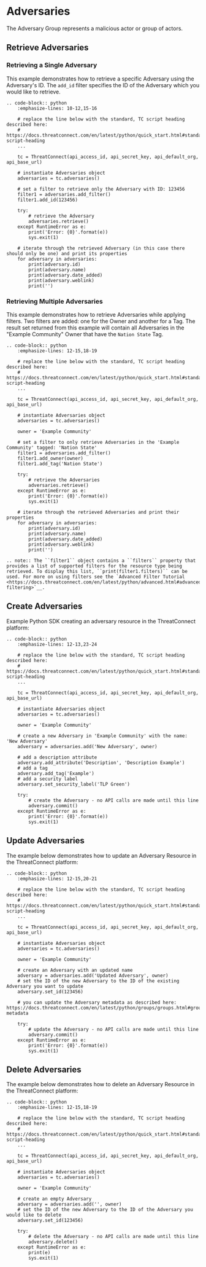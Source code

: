 # Adversaries

The Adversary Group represents a malicious actor or group of actors.

## Retrieve Adversaries

### Retrieving a Single Adversary

This example demonstrates how to retrieve a specific Adversary using the Adversary's ID. The `add_id` filter specifies the ID of the Adversary which you would like to retrieve.

```eval_rst
.. code-block:: python
    :emphasize-lines: 10-12,15-16

    # replace the line below with the standard, TC script heading described here:
    # https://docs.threatconnect.com/en/latest/python/quick_start.html#standard-script-heading
    ...

    tc = ThreatConnect(api_access_id, api_secret_key, api_default_org, api_base_url)

    # instantiate Adversaries object
    adversaries = tc.adversaries()

    # set a filter to retrieve only the Adversary with ID: 123456
    filter1 = adversaries.add_filter()
    filter1.add_id(123456)

    try:
        # retrieve the Adversary
        adversaries.retrieve()
    except RuntimeError as e:
        print('Error: {0}'.format(e))
        sys.exit(1)

    # iterate through the retrieved Adversary (in this case there should only be one) and print its properties
    for adversary in adversaries:
        print(adversary.id)
        print(adversary.name)
        print(adversary.date_added)
        print(adversary.weblink)
        print('')
```

### Retrieving Multiple Adversaries

This example demonstrates how to retrieve Adversaries while applying filters. Two filters are added: one for the Owner and another for a Tag. The result set returned from this example will contain all Adversaries in the "Example Community" Owner that have the `Nation State` Tag.

```eval_rst
.. code-block:: python
    :emphasize-lines: 12-15,18-19

    # replace the line below with the standard, TC script heading described here:
    # https://docs.threatconnect.com/en/latest/python/quick_start.html#standard-script-heading
    ...

    tc = ThreatConnect(api_access_id, api_secret_key, api_default_org, api_base_url)

    # instantiate Adversaries object
    adversaries = tc.adversaries()

    owner = 'Example Community'

    # set a filter to only retrieve Adversaries in the 'Example Community' tagged: 'Nation State'
    filter1 = adversaries.add_filter()
    filter1.add_owner(owner)
    filter1.add_tag('Nation State')

    try:
        # retrieve the Adversaries
        adversaries.retrieve()
    except RuntimeError as e:
        print('Error: {0}'.format(e))
        sys.exit(1)

    # iterate through the retrieved Adversaries and print their properties
    for adversary in adversaries:
        print(adversary.id)
        print(adversary.name)
        print(adversary.date_added)
        print(adversary.weblink)
        print('')
```

```eval_rst
.. note:: The ``filter1`` object contains a ``filters`` property that provides a list of supported filters for the resource type being retrieved. To display this list, ``print(filter1.filters)`` can be used. For more on using filters see the `Advanced Filter Tutorial <https://docs.threatconnect.com/en/latest/python/advanced.html#advanced-filtering>`__.
```

## Create Adversaries

Example Python SDK creating an adversary resource in the ThreatConnect
platform:

```eval_rst
.. code-block:: python
    :emphasize-lines: 12-13,23-24

    # replace the line below with the standard, TC script heading described here:
    # https://docs.threatconnect.com/en/latest/python/quick_start.html#standard-script-heading
    ...

    tc = ThreatConnect(api_access_id, api_secret_key, api_default_org, api_base_url)

    # instantiate Adversaries object
    adversaries = tc.adversaries()

    owner = 'Example Community'

    # create a new Adversary in 'Example Community' with the name: 'New Adversary'
    adversary = adversaries.add('New Adversary', owner)

    # add a description attribute
    adversary.add_attribute('Description', 'Description Example')
    # add a tag
    adversary.add_tag('Example')
    # add a security label
    adversary.set_security_label('TLP Green')

    try:
        # create the Adversary - no API calls are made until this line
        adversary.commit()
    except RuntimeError as e:
        print('Error: {0}'.format(e))
        sys.exit(1)
```

## Update Adversaries

The example below demonstrates how to update an Adversary Resource in
the ThreatConnect platform:

```eval_rst
.. code-block:: python
    :emphasize-lines: 12-15,20-21

    # replace the line below with the standard, TC script heading described here:
    # https://docs.threatconnect.com/en/latest/python/quick_start.html#standard-script-heading
    ...

    tc = ThreatConnect(api_access_id, api_secret_key, api_default_org, api_base_url)

    # instantiate Adversaries object
    adversaries = tc.adversaries()

    owner = 'Example Community'

    # create an Adversary with an updated name
    adversary = adversaries.add('Updated Adversary', owner)
    # set the ID of the new Adversary to the ID of the existing Adversary you want to update
    adversary.set_id(123456)

    # you can update the Adversary metadata as described here: https://docs.threatconnect.com/en/latest/python/groups/groups.html#group-metadata

    try:
        # update the Adversary - no API calls are made until this line
        adversary.commit()
    except RuntimeError as e:
        print('Error: {0}'.format(e))
        sys.exit(1)
```

## Delete Adversaries

The example below demonstrates how to delete an Adversary Resource in
the ThreatConnect platform:

```eval_rst
.. code-block:: python
    :emphasize-lines: 12-15,18-19

    # replace the line below with the standard, TC script heading described here:
    # https://docs.threatconnect.com/en/latest/python/quick_start.html#standard-script-heading
    ...

    tc = ThreatConnect(api_access_id, api_secret_key, api_default_org, api_base_url)

    # instantiate Adversaries object
    adversaries = tc.adversaries()

    owner = 'Example Community'

    # create an empty Adversary
    adversary = adversaries.add('', owner)
    # set the ID of the new Adversary to the ID of the Adversary you would like to delete
    adversary.set_id(123456)

    try:
        # delete the Adversary - no API calls are made until this line
        adversary.delete()
    except RuntimeError as e:
        print(e)
        sys.exit(1)
```

